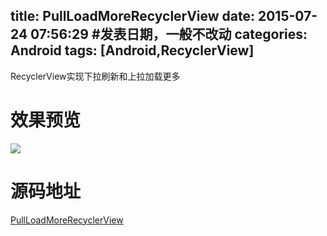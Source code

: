 title: PullLoadMoreRecyclerView
date: 2015-07-24 07:56:29 #发表日期，一般不改动
categories: Android
tags: [Android,RecyclerView]
---

RecyclerView实现下拉刷新和上拉加载更多

<!--more-->

# 效果预览
![](https://github.com/WuXiaolong/PullLoadMoreRecyclerView/raw/master/screenshots/screenshots.gif)



# 源码地址
[PullLoadMoreRecyclerView](https://github.com/WuXiaolong/PullLoadMoreRecyclerView)
